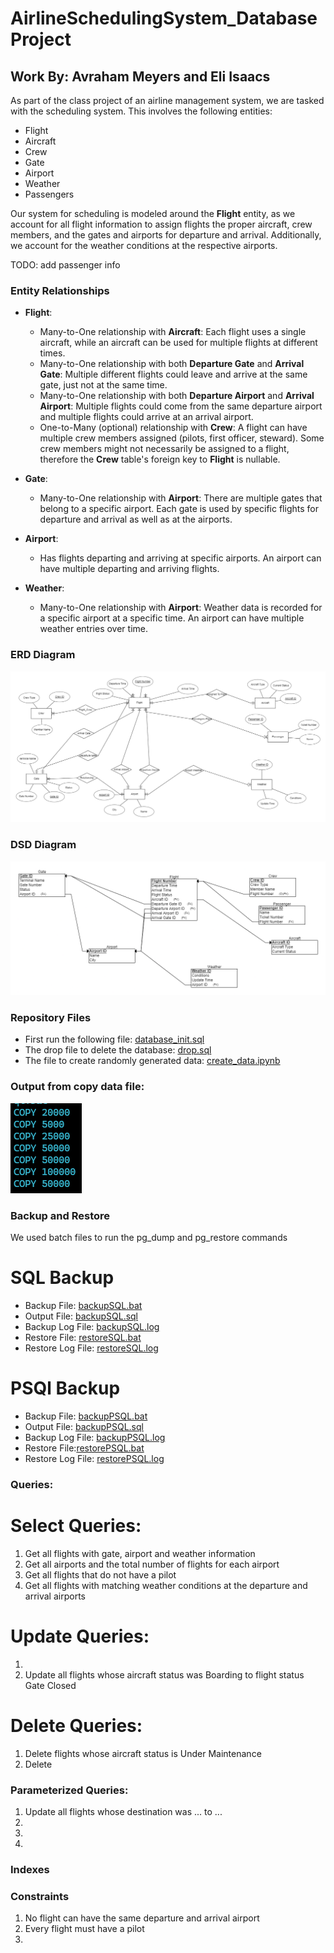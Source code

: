 # AirlineSchedulingSystem_DatabaseProject
## Work By: Avraham Meyers and Eli Isaacs

As part of the class project of an airline management system, we are tasked with the scheduling system. This involves the following entities:

- Flight
- Aircraft
- Crew
- Gate
- Airport
- Weather
- Passengers

Our system for scheduling is modeled around the **Flight** entity, as we account for all flight information to assign flights the proper aircraft, crew members, and the gates and airports for departure and arrival. Additionally, we account for the weather conditions at the respective airports.

TODO: add passenger info
### Entity Relationships

- **Flight**:
  - Many-to-One relationship with **Aircraft**: Each flight uses a single aircraft, while an aircraft can be used for multiple flights at different times.
  - Many-to-One relationship with both **Departure Gate** and **Arrival Gate**: Multiple different flights could leave and arrive at the same gate, just not at the same time.
  - Many-to-One relationship with both **Departure Airport** and **Arrival Airport**: Multiple flights could come from the same departure airport and multiple flights could arrive at an arrival airport.
  - One-to-Many (optional) relationship with **Crew**: A flight can have multiple crew members assigned (pilots, first officer, steward). Some crew members might not necessarily be assigned to a flight, therefore the **Crew** table's foreign key to **Flight** is nullable.

- **Gate**:
  - Many-to-One relationship with **Airport**: There are multiple gates that belong to a specific airport. Each gate is used by specific flights for departure and arrival as well as at the airports.

- **Airport**:
  - Has flights departing and arriving at specific airports. An airport can have multiple departing and arriving flights.

- **Weather**:
  - Many-to-One relationship with **Airport**: Weather data is recorded for a specific airport at a specific time. An airport can have multiple weather entries over time.

### ERD Diagram
![alt text](<Stage 1/erd.png>)


### DSD Diagram
![alt text](<Stage 1/DSD.png>)

### Repository Files
- First run the following file: [database_init.sql](https://github.com/AvrahamMeyers/Database-Mini-Project/blob/main/Stage%201/database_init.sql)
- The drop file to delete the database: [drop.sql](https://github.com/AvrahamMeyers/Database-Mini-Project/blob/main/Stage%201/drop.sql)
- The file to create randomly generated data: [create_data.ipynb](https://github.com/AvrahamMeyers/Database-Mini-Project/blob/main/Stage%201/create_data.ipynb)

### Output from copy data file:
![alt text](image.png)


### Backup and Restore

We used batch files to run the pg_dump and pg_restore commands

# SQL Backup
- Backup File: [backupSQL.bat](<SQL Backup Files/backupSQL.bat>)
- Output File: [backupSQL.sql](<SQL Backup Files/backupSQL.sql>)
- Backup Log File: [backupSQL.log](<SQL Backup Files/backupSQL.log>)
- Restore File: [restoreSQL.bat](<SQL Backup Files/restoreSQL.bat>)
- Restore Log File: [restoreSQL.log](<SQL Backup Files/restoreSQL.log>)

# PSQl Backup
- Backup File: [backupPSQL.bat](<PSQL Backup Files/backupPSQL.bat>)
- Output File: [backupPSQL.sql](<PSQL Backup Files/backupPSQL.sql>)
- Backup Log File: [backupPSQL.log](<PSQL Backup Files/backupPSQL.log>)
- Restore File:[restorePSQL.bat](<PSQL Backup Files/restorePSQL.bat>)
- Restore Log File: [restorePSQL.log](<PSQL Backup Files/restorePSQL.log>)


### Queries:

# Select Queries:
1. Get all flights with gate, airport and weather information
2. Get all airports and the total number of flights for each airport
3. Get all flights that do not have a pilot
4. Get all flights with matching weather conditions at the departure and arrival airports 

# Update Queries:
1. 
2. Update all flights whose aircraft status was Boarding to flight status Gate Closed

# Delete Queries:
1. Delete flights whose aircraft status is Under Maintenance
2. Delete 

### Parameterized Queries:
1. Update all flights whose destination was ... to ...
2. 
3.
4.



### Indexes





### Constraints
1. No flight can have the same departure and arrival airport
2. Every flight must have a pilot
3. 